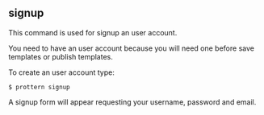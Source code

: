 ## signup

This command is used for signup an user account.

You need to have an user account because you will need one before save templates or publish templates.

To create an user account type:

```command
$ prottern signup
``` 

A signup form will appear requesting your username, password and email.